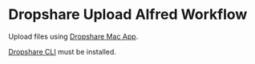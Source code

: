 # Dropshare Upload Alfred Workflow

Upload files using [Dropshare Mac App](https://getdropsha.re). 

[Dropshare CLI](https://dropshare.zendesk.com/hc/en-us/articles/202747182-How-to-install-the-Dropshare-for-Mac-CLI-) must be installed. 
